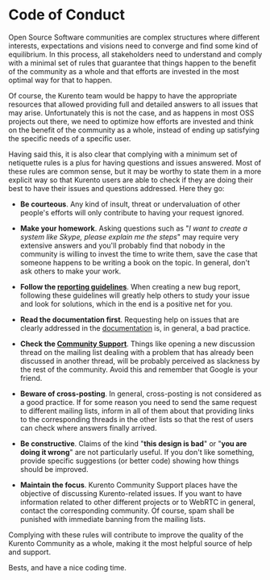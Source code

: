 # Code of Conduct

Open Source Software communities are complex structures where different interests, expectations and visions need to converge and find some kind of equilibrium. In this process, all stakeholders need to understand and comply with a minimal set of rules that guarantee that things happen to the benefit of the community as a whole and that efforts are invested in the most optimal way for that to happen.

Of course, the Kurento team would be happy to have the appropriate resources that allowed providing full and detailed answers to all issues that may arise. Unfortunately this is not the case, and as happens in most OSS projects out there, we need to optimize how efforts are invested and think on the benefit of the community as a whole, instead of ending up satisfying the specific needs of a specific user.

Having said this, it is also clear that complying with a minimum set of netiquette rules is a plus for having questions and issues answered. Most of these rules are common sense, but it may be worthy to state them in a more explicit way so that Kurento users are able to check if they are doing their best to have their issues and questions addressed. Here they go:

* **Be courteous**. Any kind of insult, threat or undervaluation of other people's efforts will only contribute to having your request ignored.

* **Make your homework**. Asking questions such as "*I want to create a system like Skype, please explain me the steps*" may require very extensive answers and you'll probably find that nobody in the community is willing to invest the time to write them, save the case that someone happens to be writing a book on the topic. In general, don't ask others to make your work.

* **Follow the [reporting guidelines](https://doc-kurento.readthedocs.io/en/latest/user/support.html#support-reporting)**. When creating a new bug report, following these guidelines will greatly help others to study your issue and look for solutions, which in the end is a positive net for you.

* **Read the documentation first**. Requesting help on issues that are clearly addressed in the [documentation](https://doc-kurento.readthedocs.io/en/latest/user/quickstart.html) is, in general, a bad practice.

* **Check the [Community Support](https://doc-kurento.readthedocs.io/en/latest/user/support.html#support-community)**. Things like opening a new discussion thread on the mailing list dealing with a problem that has already been discussed in another thread, will be probably perceived as slackness by the rest of the community. Avoid this and remember that Google is your friend.

* **Beware of cross-posting**. In general, cross-posting is not considered as a good practice. If for some reason you need to send the same request to different mailing lists, inform in all of them about that providing links to the corresponding threads in the other lists so that the rest of users can check where answers finally arrived.

* **Be constructive**. Claims of the kind "**this design is bad**" or "**you are doing it wrong**" are not particularly useful. If you don't like something, provide specific suggestions (or better code) showing how things should be improved.

* **Maintain the focus**. Kurento Community Support places have the objective of discussing Kurento-related issues. If you want to have information related to other different projects or to WebRTC in general, contact the corresponding community. Of course, spam shall be punished with immediate banning from the mailing lists.

Complying with these rules will contribute to improve the quality of the Kurento Community as a whole, making it the most helpful source of help and support.

Bests, and have a nice coding time.
